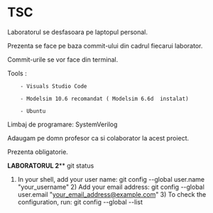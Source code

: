 # TSC
Laboratorul se desfasoara pe laptopul personal.

Prezenta se face pe baza commit-ului din cadrul fiecarui laborator.

Commit-urile se vor face din terminal.

Tools : 
        
        - Visuals Studio Code

        - Modelsim 10.6 recomandat ( Modelsim 6.6d  instalat)
        
        - Ubuntu
        
Limbaj de programare: SystemVerilog

Adaugam pe domn profesor ca si colaborator la acest proiect. 

Prezenta obligatorie. 

**********LABORATORUL 2************
git status
1) In your shell, add your user name:
	git config --global user.name "your_username"
        2) Add your email address:
	git config --global user.email "your_email_address@example.com"
        3) To check the configuration, run:
	git config --global --list

